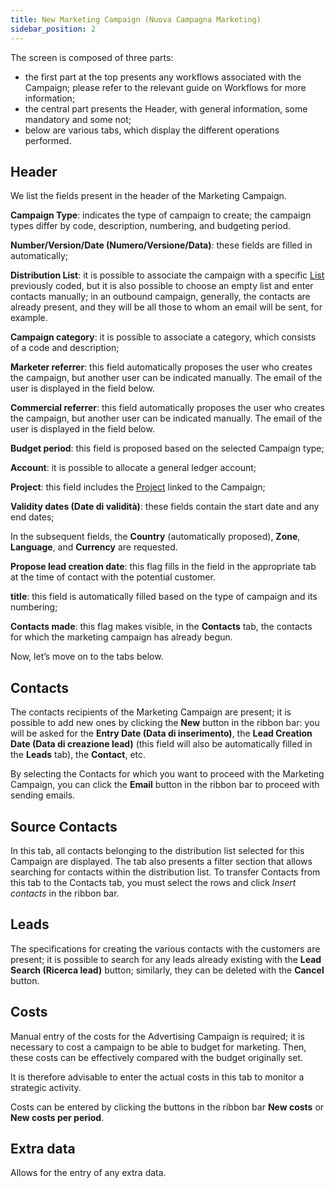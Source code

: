 ```yaml
---
title: New Marketing Campaign (Nuova Campagna Marketing)
sidebar_position: 2
---
```


The screen is composed of three parts:     
- the first part at the top presents any workflows associated with the Campaign; please refer to the relevant guide on Workflows for more information;          
- the central part presents the Header, with general information, some mandatory and some not;     
- below are various tabs, which display the different operations performed.    

## Header

We list the fields present in the header of the Marketing Campaign.      

**Campaign Type**: indicates the type of campaign to create; the campaign types differ by code, description, numbering, and budgeting period.     

**Number/Version/Date (Numero/Versione/Data)**: these fields are filled in automatically;        

**Distribution List**: it is possible to associate the campaign with a specific [List](/docs/crm/budget-marketing-automation/distribution-list/distribution-list-new) previously coded, but it is also possible to choose an empty list and enter contacts manually; in an outbound campaign, generally, the contacts are already present, and they will be all those to whom an email will be sent, for example.    

**Campaign category**: it is possible to associate a category, which consists of a code and description;      

**Marketer referrer**: this field automatically proposes the user who creates the campaign, but another user can be indicated manually. The email of the user is displayed in the field below.      

**Commercial referrer**: this field automatically proposes the user who creates the campaign, but another user can be indicated manually. The email of the user is displayed in the field below.      

**Budget period**: this field is proposed based on the selected Campaign type;     

**Account**: it is possible to allocate a general ledger account;      

**Project**: this field includes the [Project](/docs/project-management/projects/new-project/new-project-intro) linked to the Campaign;     

**Validity dates (Date di validità)**: these fields contain the start date and any end dates;    

In the subsequent fields, the **Country** (automatically proposed), **Zone**, **Language**, and **Currency** are requested.

**Propose lead creation date**: this flag fills in the field in the appropriate tab at the time of contact with the potential customer.     

**title**: this field is automatically filled based on the type of campaign and its numbering;     

**Contacts made**: this flag makes visible, in the **Contacts** tab, the contacts for which the marketing campaign has already begun.

Now, let’s move on to the tabs below.      

## Contacts

The contacts recipients of the Marketing Campaign are present; it is possible to add new ones by clicking the **New** button in the ribbon bar: you will be asked for the **Entry Date (Data di inserimento)**, the **Lead Creation Date (Data di creazione lead)** (this field will also be automatically filled in the **Leads** tab), the **Contact**, etc.

By selecting the Contacts for which you want to proceed with the Marketing Campaign, you can click the **Email** button in the ribbon bar to proceed with sending emails.

## Source Contacts  

In this tab, all contacts belonging to the distribution list selected for this Campaign are displayed. The tab also presents a filter section that allows searching for contacts within the distribution list. To transfer Contacts from this tab to the Contacts tab, you must select the rows and click *Insert contacts* in the ribbon bar.      

## Leads  

The specifications for creating the various contacts with the customers are present; it is possible to search for any leads already existing with the **Lead Search (Ricerca lead)** button; similarly, they can be deleted with the **Cancel** button. 

## Costs  
Manual entry of the costs for the Advertising Campaign is required; it is necessary to cost a campaign to be able to budget for marketing. Then, these costs can be effectively compared with the budget originally set. 

It is therefore advisable to enter the actual costs in this tab to monitor a strategic activity.

Costs can be entered by clicking the buttons in the ribbon bar **New costs** or **New costs per period**.

## Extra data  
Allows for the entry of any extra data.